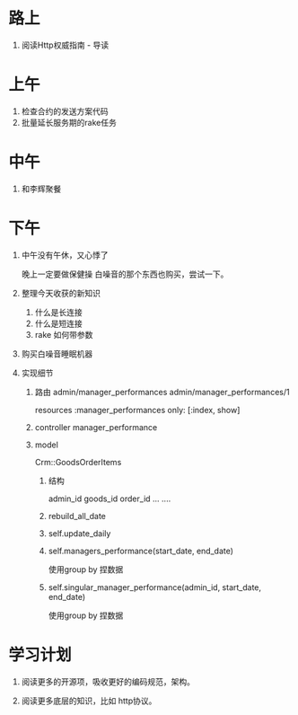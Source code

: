 # 路上

1. 阅读Http权威指南 - 导读

# 上午

1. 检查合约的发送方案代码
2. 批量延长服务期的rake任务

# 中午

1. 和李辉聚餐

# 下午

1. 中午没有午休，又心悸了

    晚上一定要做保健操
    白噪音的那个东西也购买，尝试一下。
    
2. 整理今天收获的新知识
    1. 什么是长连接
    2. 什么是短连接
    3. rake 如何带参数


3. 购买白噪音睡眠机器

4.  实现细节

    1. 路由
        admin/manager_performances
        admin/manager_performances/1
        
        resources :manager_performances only: [:index, show]
    
    2. controller
        manager_performance
        
    3. model
    
        Crm::GoodsOrderItems
        
        1. 结构
        
            admin_id
            goods_id
            order_id
            ...
            ....
        
        2. rebuild_all_date
        
        3. self.update_daily
        
        4. self.managers_performance(start_date, end_date)
        
            使用group by 捏数据
        
        5. self.singular_manager_performance(admin_id, start_date, end_date)
            
            使用group by 捏数据
            

# 学习计划

1. 阅读更多的开源项，吸收更好的编码规范，架构。

2. 阅读更多底层的知识，比如 http协议。